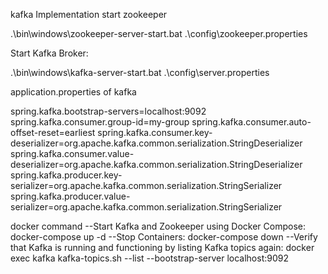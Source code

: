 kafka Implementation
start zookeeper

.\bin\windows\zookeeper-server-start.bat .\config\zookeeper.properties

Start Kafka Broker:

.\bin\windows\kafka-server-start.bat .\config\server.properties

application.properties of kafka

spring.kafka.bootstrap-servers=localhost:9092
spring.kafka.consumer.group-id=my-group
spring.kafka.consumer.auto-offset-reset=earliest
spring.kafka.consumer.key-deserializer=org.apache.kafka.common.serialization.StringDeserializer
spring.kafka.consumer.value-deserializer=org.apache.kafka.common.serialization.StringDeserializer
spring.kafka.producer.key-serializer=org.apache.kafka.common.serialization.StringSerializer
spring.kafka.producer.value-serializer=org.apache.kafka.common.serialization.StringSerializer


docker command
--Start Kafka and Zookeeper using Docker Compose:
docker-compose up -d
--Stop Containers:
docker-compose down
--Verify that Kafka is running and functioning by listing Kafka topics again:
docker exec kafka kafka-topics.sh --list --bootstrap-server localhost:9092


